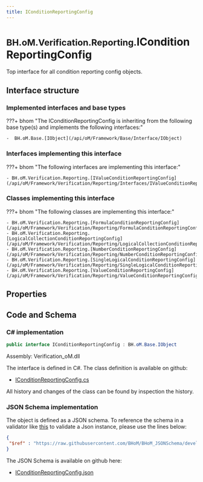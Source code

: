 ```yaml
---
title: IConditionReportingConfig
---
```


# <small>BH.oM.Verification.Reporting.</small>**IConditionReportingConfig**

Top interface for all condition reporting config objects.

## Interface structure

### Implemented interfaces and base types

???+ bhom "The IConditionReportingConfig is inheriting from the following base type(s) and implements the following interfaces:"

    -  BH.oM.Base.[IObject](/api/oM/Framework/Base/Interface/IObject)


### Interfaces implementing this interface

???+ bhom "The following interfaces are implementing this interface:"

    - BH.oM.Verification.Reporting.[IValueConditionReportingConfig](/api/oM/Framework/Verification/Reporting/Interfaces/IValueConditionReportingConfig)


### Classes implementing this interface

???+ bhom "The following classes are implementing this interface:"

    - BH.oM.Verification.Reporting.[FormulaConditionReportingConfig](/api/oM/Framework/Verification/Reporting/FormulaConditionReportingConfig)
    - BH.oM.Verification.Reporting.[LogicalCollectionConditionReportingConfig](/api/oM/Framework/Verification/Reporting/LogicalCollectionConditionReportingConfig)
    - BH.oM.Verification.Reporting.[NumberConditionReportingConfig](/api/oM/Framework/Verification/Reporting/NumberConditionReportingConfig)
    - BH.oM.Verification.Reporting.[SingleLogicalConditionReportingConfig](/api/oM/Framework/Verification/Reporting/SingleLogicalConditionReportingConfig)
    - BH.oM.Verification.Reporting.[ValueConditionReportingConfig](/api/oM/Framework/Verification/Reporting/ValueConditionReportingConfig)


## Properties

## Code and Schema

### C# implementation

``` C# title="C#"
public interface IConditionReportingConfig : BH.oM.Base.IObject
```

Assembly: Verification_oM.dll

The interface is defined in C#. The class definition is available on github:

- [IConditionReportingConfig.cs](https://github.com/BHoM/BHoM/blob/develop/Verification_oM/Reporting\Interfaces\IConditionReportingConfig.cs)

All history and changes of the class can be found by inspection the history.
### JSON Schema implementation

The object is defined as a JSON schema. To reference the schema in a validator like [this](https://www.jsonschemavalidator.net/) to validate a Json instance, please use the lines below:

``` json title="JSON Schema"
{
 "$ref" : "https://raw.githubusercontent.com/BHoM/BHoM_JSONSchema/develop/Verification_oM/Reporting/IConditionReportingConfig.json"
}
```

The JSON Schema is available on github here:

- [IConditionReportingConfig.json](https://github.com/BHoM/BHoM_JSONSchema/blob/develop/Verification_oM/Reporting/IConditionReportingConfig.json)
